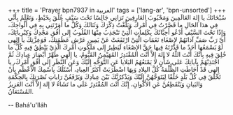 +++
title = 'Prayer bpn7937 in العربية'
tags = ['lang-ar', 'bpn-unsorted']
+++
سُبْحَانَكَ يا إِلهَ العَالَمِينَ وَمَحْبُوبَ العَارِفِينَ تَرَانِي جَالِسًا تَحْتَ سَيْفٍ عُلِّقَ بِخَيْطٍ، وَتَعْلَمُ بِأَنِّي فِي هذا الحَالِ ما قَصَّرْتُ فِي أَمْرِكَ وَبَلَّغْتُ ذِكْرَكَ وَثَنَائَكَ وَكُلَّ ما أَمَرْتَنِي بِهِ فِي أَلْواحِكَ، وَإِذًا تَحْتَ السَّيْفِ أَدْعُو أَحِبَّائَكَ بِكَلِماتِ الَّتِيْ تَنْجَذِبُ مِنْهَا القُلُوبُ إِلى أُفُقِ مَجْدِكَ وَكِبْرِيائِكَ، أَيْ رَبِّ صَفِّ آذانَهُمْ لإِصْغَاءِ نَغَمَاتِ الَّتِيْ ارْتَفَعَتْ عَنْ يَمِينِ عَرْشِ عَظَمَتِكَ، فَوَعِزَّتِكَ يا إِلهِي لَوْ يَسْمَعُها أَحَدٌ ما قَدَّرْتَهُ فِيها حَقَّ الإِصْغَاءِ لَيَطِيرُ إِلى مَلَكُوتِ أَمْرِكَ الَّذِيْ يَنْطِقُ فِيهِ كُلُّ ما خُلِقَ فِيهِ بِأَنَّكَ أَنْتَ اللَّهُ لا إِلهَ إِلاَّ أَنْتَ المُقْتَدِرُ المُهَيْمِنُ القَيُّومُ، يا إِلهِي طَهِّرْ أَبْصَارَ عِبادِكَ ثُمَّ اجْتَذِبْهُمْ بِآياتِكَ عَلی شَأْنٍ لا يَمْنَعُهُمُ البَلايا عَنِ التَّوَجُّهِ إِلَيْكَ وَعَنِ النَّظَرِ إِلى أُفُقِ أَمْرِكَ، يا إِلهِي قَدْ أَحَاطَتِ الظُّلْمَةُ كُلَّ البِلادِ وَبِهَا اضْطَرَبَتْ أَكثَرُ العِبادِ، أَسْئَلُكَ بِاسْمِكَ الأَعْظَمِ بِأَنْ تَخْلُقَ فِي كُلِّ بَلَدٍ خَلْقًا لِيَتَوَجَّهُنَّ إِلَيْكَ وَيَذْكرُنَّكَ بَيْنَ عِبادِكَ وَيَرْفَعُنَّ رَاياتِ نُصْرَتِكَ بِالحِكْمَةِ وَالبَيانِ وَيَنْقَطِعُنَّ عَنِ الأَكْوانِ، إِنَّكَ أَنْتَ المُقْتَدِرُ عَلَى ما تَشَاءُ لا إِلهَ إِلاَّ أَنْتَ العَزِيزُ المُسْتَعَانُ.

-- Bahá'u'lláh
